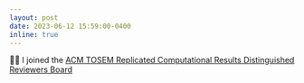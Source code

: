 ```yaml
---
layout: post
date: 2023-06-12 15:59:00-0400
inline: true
---
```


:man_technologist: I joined the [ACM TOSEM Replicated Computational Results Distinguished Reviewers Board](https://dl.acm.org/journal/tosem/distinguished-reviewers-board)